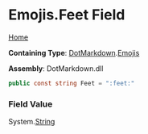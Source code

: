 # Emojis\.Feet Field

[Home](../../../README.md)

**Containing Type**: [DotMarkdown](../../README.md)\.[Emojis](../README.md)

**Assembly**: DotMarkdown\.dll

```csharp
public const string Feet = ":feet:"
```

### Field Value

System\.[String](https://docs.microsoft.com/en-us/dotnet/api/system.string)